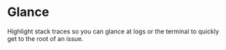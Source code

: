 Glance
======

Highlight stack traces so you can glance at logs or the terminal
to quickly get to the root of an issue.
